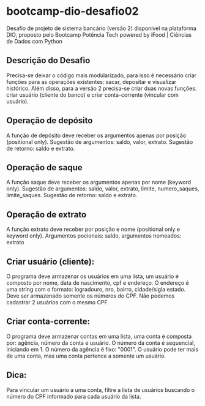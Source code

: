 # bootcamp-dio-desafio02
Desafio de projeto de sistema bancário (versão 2) disponível na plataforma DIO, proposto pelo Bootcamp Potência Tech powered by iFood | Ciências de Dados com Python
## Descrição do Desafio
Precisa-se deixar o código mais modularizado, para isso é necessário criar funções para as operações existentes: sacar, depositar e visualizar histórico. Além disso, para a versão 2 precisa-se criar duas novas funções: criar usuário (cliente do banco) e criar conta-corrente (vincular com usuário).
## Operação de depósito
A função de depósito deve receber os argumentos apenas por posição (positional only). Sugestão de argumentos: saldo, valor, extrato. Sugestão de retorno: saldo e extrato.
## Operação de saque
A função saque deve receber os argumentos apenas por nome (keyword only). Sugestão de argumentos: saldo, valor, extrato, limite, numero_saques, limite_saques. Sugestão de retorno: saldo e extrato.
## Operação de extrato
A função extrato deve receber por posição e nome (positional only e keyword only). Argumentos pocionais: saldo, argumentos nomeados: extrato
## Criar usuário (cliente): 
O programa deve armazenar os usuários em uma lista, um usuário é composto por nome, data de nascimento, cpf e endereço. O endereço é uma string com o formato: logradouro, nro, bairro, cidade/sigla estado. Deve ser armazenado somente os números do CPF. Não podemos cadastrar 2 usuários com o mesmo CPF.
## Criar conta-corrente:
O programa deve armazenar contas em uma lista, uma conta é composta por: agência, número da conta e usuário. O número da conta é sequencial, iniciando em 1. O número da agência é fixo: "0001". O usuário pode ter mais de uma conta, mas uma conta pertence a somente um usuário.
## Dica:
Para vincular um usuário a uma conta, filtre a lista de usuários buscando o número do CPF informado para cada usuário da lista.
